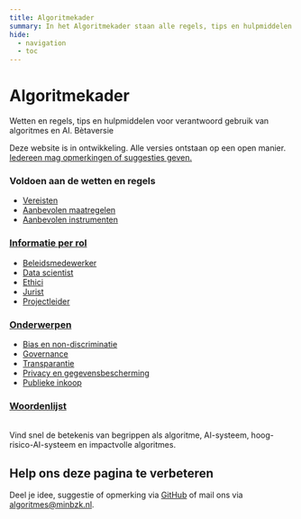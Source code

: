 ```yaml
---
title: Algoritmekader
summary: In het Algoritmekader staan alle regels, tips en hulpmiddelen voor overheden voor verantwoord gebruik van algoritmes en AI.
hide:
  - navigation
  - toc
---
```

# Algoritmekader 
<div class="header-container">
    <div class="subheader">Wetten en regels, tips en hulpmiddelen voor verantwoord gebruik van algoritmes en AI. 
    <span class="version-container">
      <span class="version-label">Bètaversie</span>
      <div class="hover-info">
        <p>Deze website is in ontwikkeling. Alle versies ontstaan op een open manier. <a href="overhetalgoritmekader/CONTRIBUTING/">Iedereen mag opmerkingen of suggesties geven.</a></p>
      </div>
    </span>
</div>
</div>

<div class="float-container">

  <div class="float-child styled-list">
    <h3>Voldoen aan de wetten en regels</h3>
    <ul>
      <li><a href="vereisten/">Vereisten</a></li>
      <li><a href="maatregelen/">Aanbevolen maatregelen</a></li>
      <li><a href="instrumenten/">Aanbevolen instrumenten</a></li>
    </ul>
  </div>

  <div class="float-child styled-list">
    <h3><a href="rollen/" class="show-more">Informatie per rol</a></h3>
    <ul>
      <li><a href="rollen/beleidsmedewerker/">Beleidsmedewerker</a></li>
      <li><a href="rollen/data-scientist/">Data scientist</a></li>
      <li><a href="rollen/ethicus/">Ethici</a></li>
      <li><a href="rollen/jurist/">Jurist</a></li>
      <li><a href="rollen/projectleider/">Projectleider</a></li>
    </ul>
  </div>

  <div class="float-child styled-list">
    <h3><a href="onderwerpen/">Onderwerpen</a></h3>
    <ul>
      <li><a href="onderwerpen/bias-en-non-discriminatie/">Bias en non-discriminatie</a></li>
      <li><a href="governance/">Governance</a></li>
      <li><a href="onderwerpen/transparantie/">Transparantie</a></li>    
      <li><a href="onderwerpen/privacy-en-gegevensbescherming/">Privacy en gegevensbescherming</a></li>
      <li><a href="onderwerpen/publieke-inkoop/">Publieke inkoop</a></li>
    </ul>
  </div>

  <div class="float-child styled-list">
    <h3><a href="overhetalgoritmekader/definities/">Woordenlijst</a></h3>
    <p><br>Vind snel de betekenis van begrippen als algoritme, AI-systeem, hoog-risico-AI-systeem en impactvolle algoritmes.</p>
  </div>
</div>

<div class="footer-section">
  <h2>Help ons deze pagina te verbeteren</h2>
  <p>Deel je idee, suggestie of opmerking via <a href="https://github.com/MinBZK/Algoritmekader/edit/main/docs/index.md">GitHub</a> of mail ons via <a href="mailto:algoritmes@minbzk.nl">algoritmes@minbzk.nl</a>.</p>
</div>
